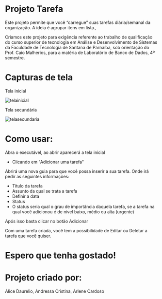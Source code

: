 # Projeto Tarefa

Este projeto permite que você “carregue” suas tarefas diária/semanal da organização. A ideia é agrupar itens em lista.,

Criamos este projeto para exigência referente ao trabalho de qualificação do curso superior de tecnologia em Análise  e Desenvolvimento de Sistemas da Faculdade de Tecnologia de Santana de Parnaíba, sob orientação do Prof. Caio Malherios, para a matéria de Laboratório de Banco de Dados, 4º semestre.

# Capturas de tela

Tela inicial

![telainicial](https://user-images.githubusercontent.com/86382764/162495158-5837c8a5-c325-45fe-a92a-8ca9ed4d51e5.PNG)

Tela secundária

![telasecundaria](https://user-images.githubusercontent.com/86382764/162495176-880294d8-6fc5-424c-aa2c-4f198ea34f6f.PNG)



# Como usar:

Abra o executável, ao abrir aparecerá a tela inicial
 - Clicando em "Adicionar uma tarefa"

Abrirá uma nova guia para que você possa inserir a sua tarefa. Onde irá pedir as seguintes informações:

- Título da tarefa
- Assunto da qual se trata a tarefa
- Definir a data 
- Status  
-  O status seria qual o grau de importância daquela tarefa, se a tarefa na qual você adicionou é de nivel baixo, médio ou alta (urgente)

Após isso basta clicar no botão Adicionar

Com uma tarefa criada, você tem a possibilidade de Editar ou Deletar a tarefa que você quiser.

# Espero que tenha gostado!

# Projeto criado por:

Alice Daurelio,
Andressa Cristina,
Arlene Cardoso

